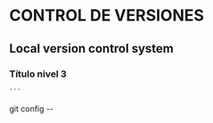 # CONTROL DE VERSIONES

## Local version control system

### Título nivel 3
    ```                  
git config --                                        